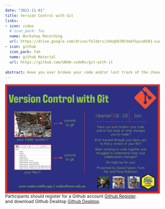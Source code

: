 ```yaml
---
date: "2021-11-01"
title: Version Control with Git 
links:
- icon: video
  # icon_pack: fas
  name: Workshop Recording 
  url: https://drive.google.com/drive/folders/1HnqhDJRCVebfGyusHI01-LudLfojG9vM
- icon: github
  icon_pack: fab
  name: github Material
  url: https://github.com/UNSW-codeRs/git-with-it
  
abstract: Have you ever broken your code and/or lost track of the changes you've made? Have you ever trawled through your manual back ups to find some files you've hidden away? Have your collaborators ever emailed you code fixes and you struggle to see what has been updated? Maybe Git can help! Git is software for tracking changes in any set of files and also for coordinating work among collaborators. This workshop was designed for beginners and will guide participants in setting up git. We walked through some key git concepts then, put these into into practice during an interactive session.
---
```


<img src="git_workshop.png" width=1450 style = "margin-left: 0px; margin-right: 0px; float:right;" >


Participants should register for a Github account [Github Register](https://github.com/join).  
and download Github Desktop [Github Desktop](https://desktop.github.com).






